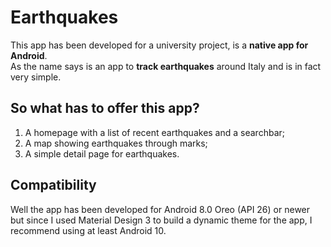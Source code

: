 # Earthquakes
This app has been developed for a university project, is a **native app for Android**.  
As the name says is an app to **track earthquakes** around Italy and is in fact very simple.

## So what has to offer this app?

1) A homepage with a list of recent earthquakes and a searchbar;
2) A map showing earthquakes through marks;
3) A simple detail page for earthquakes.

## Compatibility
Well the app has been developed for Android 8.0 Oreo (API 26) or newer but since I used Material Design 3
to build a dynamic theme for the app, I recommend using at least Android 10.
